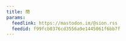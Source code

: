 ```yaml
---
title: 蕳
params:
  feedlink: https://mastodon.im/@sion.rss
  feedid: f99fcb0376cd3556a9e1445061f6bb7f
---
```

